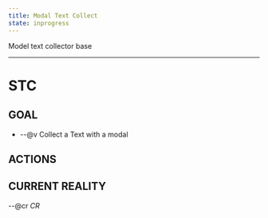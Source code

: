 ```yaml
---
title: Modal Text Collect
state: inprogress
---
```


Model text collector base
___
# STC #
## GOAL ##
* --@v Collect a Text with a modal

## ACTIONS ##


## CURRENT REALITY ##
--@cr _CR_

 